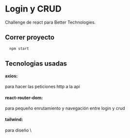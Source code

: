 # Login y CRUD

Challenge de react para Better Technologies.

## Correr proyecto

```bash
  npm start
```

## Tecnologias usadas

#### axios:

para hacer las peticiones http a la api

#### react-router-dom:

para pequeño enrutamiento y navegación entre login y crud

#### tailwind:

para diseño \
